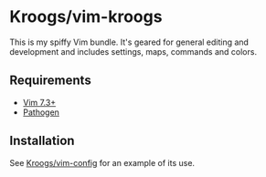 Kroogs/vim-kroogs
==========

This is my spiffy Vim bundle.  It's geared for general editing and development and includes settings, maps, commands and colors.

Requirements
------------

- [Vim 7.3+](http://www.vim.org/)
- [Pathogen](https://github.com/tpope/vim-pathogen)

Installation
------------

See [Kroogs/vim-config](https://github.com/Kroogs/vim-config) for an example of its use.
